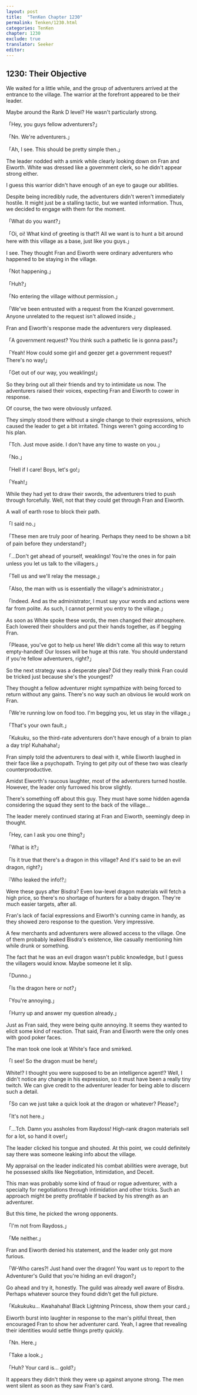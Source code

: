 ```yaml
---
layout: post
title:  "TenKen Chapter 1230"
permalink: Tenken/1230.html
categories: TenKen
chapter: 1230
exclude: true
translator: Seeker
editor: 
---
```

<h2>1230: Their Objective</h2>

We waited for a little while, and the group of adventurers arrived at the entrance to the village. The warrior at the forefront appeared to be their leader.

Maybe around the Rank D level? He wasn't particularly strong.

「Hey, you guys fellow adventurers?」

「Nn. We're adventurers.」

「Ah, I see. This should be pretty simple then.」

The leader nodded with a smirk while clearly looking down on Fran and Eiworth. White was dressed like a government clerk, so he didn't appear strong either.

I guess this warrior didn't have enough of an eye to gauge our abilities.

Despite being incredibly rude, the adventurers didn't weren't immediately hostile. It might just be a stalling tactic, but we wanted information. Thus, we decided to engage with them for the moment.

「What do you want?」

「Oi, oi! What kind of greeting is that?! All we want is to hunt a bit around here with this village as a base, just like you guys.」

I see. They thought Fran and Eiworth were ordinary adventurers who happened to be staying in the village.

「Not happening.」

「Huh?」

「No entering the village without permission.」

「We've been entrusted with a request from the Kranzel government. Anyone unrelated to the request isn't allowed inside.」

Fran and Eiworth's response made the adventurers very displeased.

「A government request? You think such a pathetic lie is gonna pass?」

「Yeah! How could some girl and geezer get a government request? There's no way!」

「Get out of our way, you weaklings!」

So they bring out all their friends and try to intimidate us now. The adventurers raised their voices, expecting Fran and Eiworth to cower in response.

Of course, the two were obviously unfazed.

They simply stood there without a single change to their expressions, which caused the leader to get a bit irritated. Things weren't going according to his plan.

「Tch. Just move aside. I don't have any time to waste on you.」

「No.」

「Hell if I care! Boys, let's go!」

「Yeah!」

While they had yet to draw their swords, the adventurers tried to push through forcefully. Well, not that they could get through Fran and Eiworth.

A wall of earth rose to block their path.

「I said no.」

「These men are truly poor of hearing. Perhaps they need to be shown a bit of pain before they understand?」

「...Don't get ahead of yourself, weaklings! You're the ones in for pain unless you let us talk to the villagers.」

「Tell us and we'll relay the message.」

「Also, the man with us is essentially the village's administrator.」

「Indeed. And as the administrator, I must say your words and actions were far from polite. As such, I cannot permit you entry to the village.」

As soon as White spoke these words, the men changed their atmosphere. Each lowered their shoulders and put their hands together, as if begging Fran.

「Please, you've got to help us here! We didn't come all this way to return empty-handed! Our losses will be huge at this rate. You should understand if you're fellow adventurers, right?」

So the next strategy was a desperate plea? Did they really think Fran could be tricked just because she's the youngest?

They thought a fellow adventurer might sympathize with being forced to return without any gains. There's no way such an obvious lie would work on Fran.

「We're running low on food too. I'm begging you, let us stay in the village.」

「That's your own fault.」

「Kukuku, so the third-rate adventurers don't have enough of a brain to plan a day trip! Kuhahaha!」

Fran simply told the adventurers to deal with it, while Eiworth laughed in their face like a psychopath. Trying to get pity out of these two was clearly counterproductive.

Amidst Eiworth's raucous laughter, most of the adventurers turned hostile. However, the leader only furrowed his brow slightly.

There's something off about this guy. They must have some hidden agenda considering the squad they sent to the back of the village...

The leader merely continued staring at Fran and Eiworth, seemingly deep in thought.

「Hey, can I ask you one thing?」

「What is it?」

「Is it true that there's a dragon in this village? And it's said to be an evil dragon, right?」

『Who leaked the info!?』

Were these guys after Bisdra? Even low-level dragon materials will fetch a high price, so there's no shortage of hunters for a baby dragon. They're much easier targets, after all.

Fran's lack of facial expressions and Eiworth's cunning came in handy, as they showed zero response to the question. Very impressive.

A few merchants and adventurers were allowed access to the village. One of them probably leaked Bisdra's existence, like casually mentioning him while drunk or something.

The fact that he was an evil dragon wasn't public knowledge, but I guess the villagers would know. Maybe someone let it slip.

「Dunno.」

「Is the dragon here or not?」

「You're annoying.」

「Hurry up and answer my question already.」

Just as Fran said, they were being quite annoying. It seems they wanted to elicit some kind of reaction. That said, Fran and Eiworth were the only ones with good poker faces.

The man took one look at White's face and smirked.

「I see! So the dragon must be here!」

White!? I thought you were supposed to be an intelligence agent!? Well, I didn't notice any change in his expression, so it must have been a really tiny twitch. We can give credit to the adventurer leader for being able to discern such a detail.

「So can we just take a quick look at the dragon or whatever? Please?」

「It's not here.」

「...Tch. Damn you assholes from Raydoss! High-rank dragon materials sell for a lot, so hand it over!」

The leader clicked his tongue and shouted. At this point, we could definitely say there was someone leaking info about the village.

My appraisal on the leader indicated his combat abilities were average, but he possessed skills like Negotiation, Intimidation, and Deceit.

This man was probably some kind of fraud or rogue adventurer, with a specialty for negotiations through intimidation and other tricks. Such an approach might be pretty profitable if backed by his strength as an adventurer.

But this time, he picked the wrong opponents.

「I'm not from Raydoss.」

「Me neither.」

Fran and Eiworth denied his statement, and the leader only got more furious.

「W-Who cares?! Just hand over the dragon! You want us to report to the Adventurer's Guild that you're hiding an evil dragon?」

Go ahead and try it, honestly. The guild was already well aware of Bisdra. Perhaps whatever source they found didn't get the full picture.

「Kukukuku... Kwahahaha! Black Lightning Princess, show them your card.」

Eiworth burst into laughter in response to the man's pitiful threat, then encouraged Fran to show her adventurer card. Yeah, I agree that revealing their identities would settle things pretty quickly.

「Nn. Here.」

「Take a look.」

「Huh? Your card is... gold?」

It appears they didn't think they were up against anyone strong. The men went silent as soon as they saw Fran's card.



